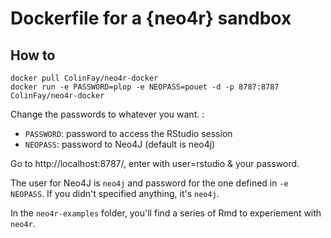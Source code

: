 # Dockerfile for a {neo4r} sandbox

## How to 

```
docker pull ColinFay/neo4r-docker
docker run -e PASSWORD=plop -e NEOPASS=pouet -d -p 8787:8787 ColinFay/neo4r-docker
```

Change the passwords to whatever you want. :

+ `PASSWORD`: password to access the RStudio session 
+ `NEOPASS`: password to Neo4J (default is neo4j)

Go to http://localhost:8787/, enter with user=rstudio & your password. 

The user for Neo4J is `neo4j` and password for the one defined in `-e NEOPASS`. If you didn't specified anything, it's `neo4j`. 

In the `neo4r-examples` folder, you'll find a series of Rmd to experiement with `neo4r`.

